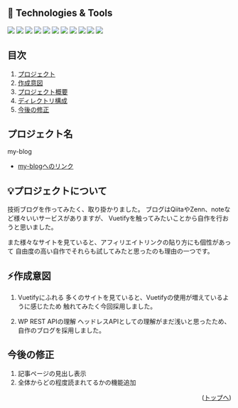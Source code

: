 <div id="top"></div>

## 🔧 Technologies & Tools
<!-- シールド一覧 -->
![](https://img.shields.io/badge/UI-Nuxt-informational?logo=nuxt&logoColor=white&color=2bbc8a)
![](https://img.shields.io/badge/Code-Vue-informational?style=flat&logo=vuedotjs&logoColor=white&color=2bbc8a)
![](https://img.shields.io/badge/Code-Node.js-informational?logo=nodedotjs&logoColor=white&color=2bbc8a)
![](https://img.shields.io/badge/Code-TypeScript-informational?style=flat&logo=typescript&logoColor=white&color=2bbc8a)
![](https://img.shields.io/badge/FrameWork-Vuetify-informational?logo=vuetify&logoColor=white&color=2bbc8a)
![](https://img.shields.io/badge/CMS-WordPress-informational?style=flat&logo=wordpress&logoColor=white&color=2bbc8a)
![](https://img.shields.io/badge/Editor-VScode-informational?style=flat&logo=intellijidea&logoColor=white&color=2bbc8a)
![](https://img.shields.io/badge/Tool-illustrator-informational?logo=affinitydesigner&logoColor=white&color=2bbc8a)
![](https://img.shields.io/badge/Plugins-lanis-informational?logo=swiper&logoColor=white&color=2bbc8a)
![](https://img.shields.io/badge/Plugins-Swiper-informational?logo=swiper&logoColor=white&color=2bbc8a)
![](https://img.shields.io/badge/Plugins-Gsap-informational?logo=greensock&logoColor=white&color=2bbc8a)



## 目次

1. [プロジェクト](#プロジェクト)
2. [作成意図](#作成意図)
3. [プロジェクト概要](#プロジェクト概要)
4. [ディレクトリ構成](#ディレクトリ構成)
5. [今後の修正](#今後の修正)

## プロジェクト名

my-blog
- [my-blogへのリンク](https://kancha.org/my-blog/)

## 💡プロジェクトについて

技術ブログを作ってみたく、取り掛かりました。
ブログはQiitaやZenn、noteなど様々いいサービスがありますが、
Vuetifyを触ってみたいことから自作を行おうと思いました。

また様々なサイトを見ていると、アフィリエイトリンクの貼り方にも個性があって
自由度の高い自作でそれらも試してみたと思ったのも理由の一つです。

## ⚡作成意図
1. Vuetifyにふれる
多くのサイトを見ていると、Vuetifyの使用が増えているように感じたため
触れてみたく今回採用しました。

2. WP REST APIの理解
ヘッドレスAPIとしての理解がまだ浅いと思ったため、
自作のブログを採用しました。



## 今後の修正
1. 記事ページの見出し表示
2. 全体からどの程度読まれてるかの機能追加
<p align="right">(<a href="#top">トップへ</a>)</p>
